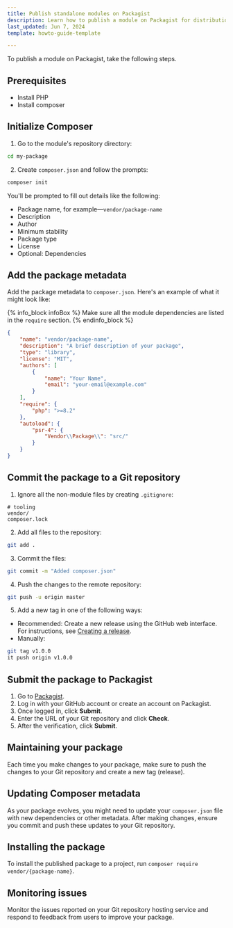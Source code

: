 ```yaml
---
title: Publish standalone modules on Packagist
description: Learn how to publish a module on Packagist for distribution within your Spryker Cloud Commerce OS Project.
last_updated: Jun 7, 2024
template: howto-guide-template

---
```


To publish a module on Packagist, take the following steps.

## Prerequisites

* Install PHP
* Install composer

## Initialize Composer

1. Go to the module's repository directory:
```bash
cd my-package
```

2. Create `composer.json` and follow the prompts:
```bash
composer init
```

You'll be prompted to fill out details like the following:
  - Package name, for example—`vendor/package-name`
  - Description
  - Author
  - Minimum stability
  - Package type
  - License
  - Optional: Dependencies

## Add the package metadata


Add the package metadata to `composer.json`. Here's an example of what it might look like:


{% info_block infoBox %}
Make sure all the module dependencies are listed in the `require` section.
{% endinfo_block %}

```json
{
    "name": "vendor/package-name",
    "description": "A brief description of your package",
    "type": "library",
    "license": "MIT",
    "authors": [
        {
            "name": "Your Name",
            "email": "your-email@example.com"
        }
    ],
    "require": {
        "php": ">=8.2"
    },
    "autoload": {
        "psr-4": {
            "Vendor\\Package\\": "src/"
        }
    }
}
```

## Commit the package to a Git repository

1. Ignore all the non-module files by creating `.gitignore`:

```text
# tooling
vendor/
composer.lock
```

2. Add all files to the repository:
```bash
git add .
```

3. Commit the files:
```bash
git commit -m "Added composer.json"
```

4. Push the changes to the remote repository:
```bash
git push -u origin master
```

5. Add a new tag in one of the following ways:
  * Recommended: Create a new release using the GitHub web interface. For instructions, see [Creating a release](https://docs.github.com/en/repositories/releasing-projects-on-github/managing-releases-in-a-repository).
  * Manually:
```bash
git tag v1.0.0
it push origin v1.0.0
```

## Submit the package to Packagist
1. Go to [Packagist](https://packagist.org/).
2. Log in with your GitHub account or create an account on Packagist.
3. Once logged in, click **Submit**.
4. Enter the URL of your Git repository and click **Check**.
5. After the verification, click **Submit**.

## Maintaining your package

Each time you make changes to your package, make sure to push the changes to your Git repository and create a new tag (release).

## Updating Composer metadata
As your package evolves, you might need to update your `composer.json` file with new dependencies or other metadata. After making changes, ensure you commit and push these updates to your Git repository.

## Installing the package
To install the published package to a project, run `composer require vendor/{package-name}`.

## Monitoring issues
Monitor the issues reported on your Git repository hosting service and respond to feedback from users to improve your package.

